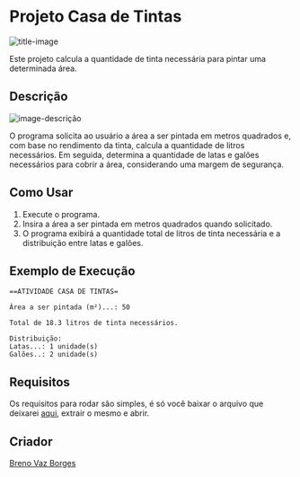 # Projeto Casa de Tintas

![title-image](https://github.com/brenovazborges/CASA-DE-TINTAS/assets/162759863/825a0a7b-0b83-4401-8d9d-c2af08583432)

Este projeto calcula a quantidade de tinta necessária para pintar uma determinada área.

## Descrição

![image-descrição](https://github.com/brenovazborges/CASA-DE-TINTAS/assets/162759863/fd5a2ffa-b017-402d-bf1a-20078e10e98b)

O programa solicita ao usuário a área a ser pintada em metros quadrados e, com base no rendimento da tinta, calcula a quantidade de litros necessários. Em seguida, determina a quantidade de latas e galões necessários para cobrir a área, considerando uma margem de segurança.

## Como Usar

1. Execute o programa.
2. Insira a área a ser pintada em metros quadrados quando solicitado.
3. O programa exibirá a quantidade total de litros de tinta necessária e a distribuição entre latas e galões.

## Exemplo de Execução

```plaintext
==ATIVIDADE CASA DE TINTAS=

Área a ser pintada (m²)...: 50

Total de 18.3 litros de tinta necessários.

Distribuição:
Latas...: 1 unidade(s)
Galões..: 2 unidade(s)

```

## Requisitos
Os requisitos para rodar são simples, é só você baixar o arquivo que deixarei [aqui](https://youtu.be/dQw4w9WgXcQ), extrair o mesmo e abrir. 

## Criador

[Breno Vaz Borges](https://github.com/)
